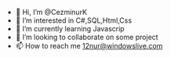- 👋 Hi, I’m @CezminurK
- 👀 I’m interested in C#,SQL,Html,Css
- 🌱 I’m currently learning Javascrip
- 💞️ I’m looking to collaborate on some project
- 📫 How to reach me 12nur@windowslive.com

<!---
CezminurK/CezminurK is a ✨ special ✨ repository because its `README.md` (this file) appears on your GitHub profile.
You can click the Preview link to take a look at your changes.
--->
